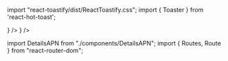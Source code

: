 import "react-toastify/dist/ReactToastify.css";
import { Toaster } from 'react-hot-toast';

<App />
     <Toaster position="top-right" />
  </BrowserRouter>

  <Routes>
          <Route path="/" element={<MainContent />} />
          <Route path="/details/apn/:id" element={<DetailsAPN />} />
        </Routes>

import DetailsAPN from "./components/DetailsAPN";
import { Routes, Route } from "react-router-dom";
        
